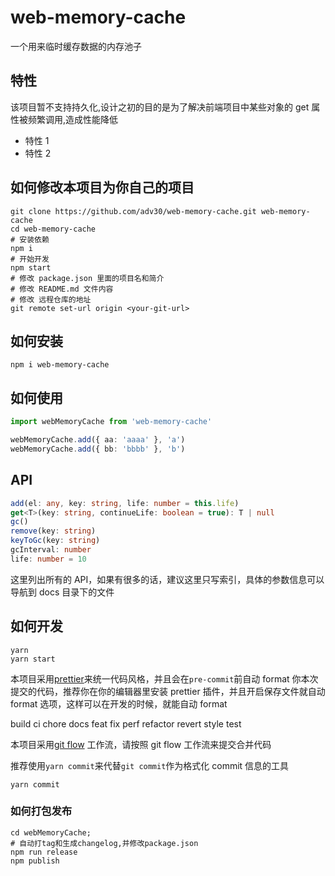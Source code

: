 # web-memory-cache

一个用来临时缓存数据的内存池子

## 特性

该项目暂不支持持久化,设计之初的目的是为了解决前端项目中某些对象的 get 属性被频繁调用,造成性能降低

- 特性 1
- 特性 2

## 如何修改本项目为你自己的项目

```shell
git clone https://github.com/adv30/web-memory-cache.git web-memory-cache
cd web-memory-cache
# 安装依赖
npm i
# 开始开发
npm start
# 修改 package.json 里面的项目名和简介
# 修改 README.md 文件内容
# 修改 远程仓库的地址
git remote set-url origin <your-git-url>
```

## 如何安装

```shell
npm i web-memory-cache
```

## 如何使用

```typescript
import webMemoryCache from 'web-memory-cache'

webMemoryCache.add({ aa: 'aaaa' }, 'a')
webMemoryCache.add({ bb: 'bbbb' }, 'b')
```

## API

```typescript
add(el: any, key: string, life: number = this.life)
get<T>(key: string, continueLife: boolean = true): T | null
gc()
remove(key: string)
keyToGc(key: string)
gcInterval: number
life: number = 10
```

这里列出所有的 API，如果有很多的话，建议这里只写索引，具体的参数信息可以导航到 docs 目录下的文件

## 如何开发

```shell
yarn
yarn start
```

本项目采用[prettier](https://prettier.io/)来统一代码风格，并且会在`pre-commit`前自动 format 你本次提交的代码，推荐你在你的编辑器里安装 prettier 插件，并且开启保存文件就自动 format 选项，这样可以在开发的时候，就能自动 format

build
ci
chore
docs
feat
fix
perf
refactor
revert
style
test

本项目采用[git flow](https://www.atlassian.com/git/tutorials/comparing-workflows/gitflow-workflow) 工作流，请按照 git flow 工作流来提交合并代码

推荐使用`yarn commit`来代替`git commit`作为格式化 commit 信息的工具

```shell
yarn commit
```

### 如何打包发布

```shell
cd webMemoryCache;
# 自动打tag和生成changelog,并修改package.json
npm run release
npm publish
```
